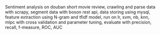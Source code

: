 Sentiment analysis on douban short movie review, crawling and parse data with scrapy, segment data with boson rest api, data storing using  mysql, feature extraction using N-gram and tfidf model, run on lr, svm, nb, knn, mlpc with cross validation and parameter tuning, evaluate with precision, recall, f-measure, ROC, AUC
